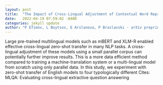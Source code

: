 ```yaml
---
layout: post
title:  "The Impact of Cross-Lingual Adjustment of Contextual Word Representations on Zero-Shot Transfer"
date:   2022-04-19 07:59:02 -0400
categories: jekyll update
author: "P Efimov, L Boytsov, E Arslanova, P Braslavski - arXiv preprint arXiv:2204.06457, 2022"
---
```

Large pre-trained multilingual models such as mBERT and XLM-R enabled effective cross-lingual zero-shot transfer in many NLP tasks. A cross-lingual adjustment of these models using a small parallel corpus can potentially further improve results. This is a more data efficient method compared to training a machine-translation system or a multi-lingual model from scratch using only parallel data. In this study, we experiment with zero-shot transfer of English models to four typologically different Cites: MLQA: Evaluating cross-lingual extractive question answering